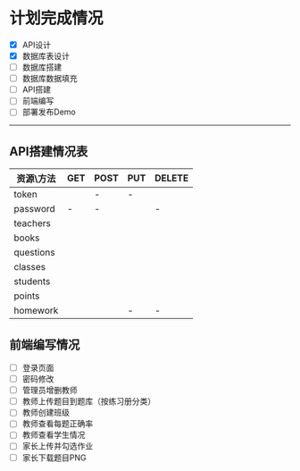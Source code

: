 # 计划完成情况

- [x] API设计
- [x] 数据库表设计
- [ ] 数据库搭建
- [ ] 数据库数据填充
- [ ] API搭建
- [ ] 前端编写
- [ ] 部署发布Demo

---

## API搭建情况表

| 资源\方法     | GET | POST | PUT | DELETE |
| --------- | --- | ---- | --- | ------ |
| token     |     | -    | -   |        |
| password  | -   | -    |     | -      |
| teachers  |     |      |     |        |
| books     |     |      |     |        |
| questions |     |      |     |        |
| classes   |     |      |     |        |
| students  |     |      |     |        |
| points    |     |      |     |        |
| homework  |     |      | -   | -      |

## 前端编写情况

- [ ] 登录页面
- [ ] 密码修改
- [ ] 管理员增删教师
- [ ] 教师上传题目到题库（按练习册分类）
- [ ] 教师创建班级
- [ ] 教师查看每题正确率
- [ ] 教师查看学生情况
- [ ] 家长上传并勾选作业
- [ ] 家长下载题目PNG
